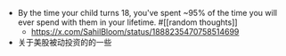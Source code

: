- By the time your child turns 18, you've spent ~95% of the time you will ever spend with them in your lifetime. #[[random thoughts]]
	- https://x.com/SahilBloom/status/1888235470758514699
- 关于美股被动投资的的一些